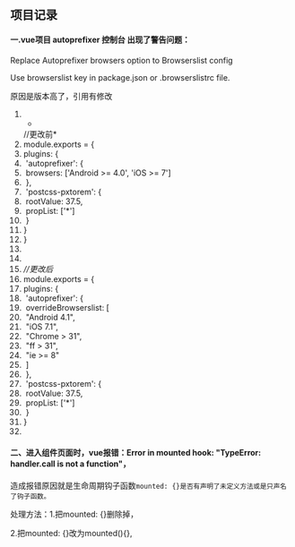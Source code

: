## 项目记录

#### 一.vue项目 autoprefixer 控制台 出现了警告问题：

 Replace Autoprefixer browsers option to Browserslist config

Use browserslist key in package.json or .browserslistrc file.

原因是版本高了，引用有修改

1. *
   //更改前*    
2. module.exports = {
3.   plugins: {
4. ​    'autoprefixer': {
5. ​      browsers: ['Android >= 4.0', 'iOS >= 7']
6. ​    },
7. ​    'postcss-pxtorem': {
8. ​      rootValue: 37.5,
9. ​      propList: ['*']
10. ​    }
11.   }
12. }
13.  
14.  
15. *//更改后*
16. module.exports = {
17.   plugins: {
18. ​    'autoprefixer': {
19. ​      overrideBrowserslist: [
20. ​        "Android 4.1",
21. ​        "iOS 7.1",
22. ​        "Chrome > 31",
23. ​        "ff > 31",
24. ​        "ie >= 8"
25. ​      ]
26. ​    },
27. ​    'postcss-pxtorem': {
28. ​      rootValue: 37.5,
29. ​      propList: ['*']
30. ​    }
31.   }
32. 

#### 二、进入组件页面时，vue报错：Error in mounted hook: "TypeError: handler.call is not a function"，

造成报错原因就是生命周期钩子函数`mounted: {}是否有声明了未定义方法或是只声名了钩子函数。`

处理方法：1.把mounted: {}删除掉，

 2.把mounted: {}改为mounted(){},